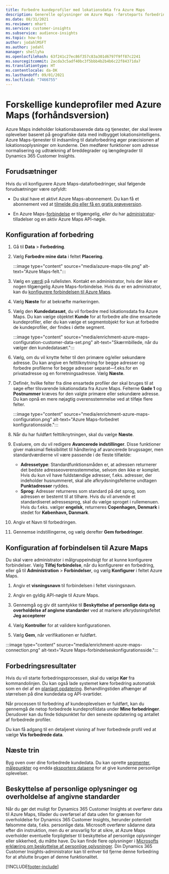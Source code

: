 ```yaml
---
title: Forbedre kundeprofiler med lokationsdata fra Azure Maps
description: Generelle oplysninger om Azure Maps -førsteparts forbedring.
ms.date: 08/31/2021
ms.reviewer: mhart
ms.service: customer-insights
ms.subservice: audience-insights
ms.topic: how-to
author: jodahlMSFT
ms.author: jodahl
manager: shellyha
ms.openlocfilehash: 63f241c27ec86f357c83a301d6797f9ff87c2241
ms.sourcegitcommit: 2acda3c5adf40bc3f5bbb4b2b4b6c22f84371da7
ms.translationtype: HT
ms.contentlocale: da-DK
ms.lasthandoff: 09/01/2021
ms.locfileid: "7466755"
---
```

# <a name="enrichment-of-customer-profiles-with-azure-maps-preview"></a>Forskellige kundeprofiler med Azure Maps (forhåndsversion)

Azure Maps indeholder lokationsbaserede data og tjenester, der skal levere oplevelser baseret på geografiske data med indbygget lokationsintelligens. Azure Maps-tjenester til indsamling til dataforbedring øger præcisionen af lokationsoplysninger om kunderne. Den medfører funktioner som adresse normalisering og udtrækning af breddegrader og længdegrader til Dynamics 365 Customer Insights.

## <a name="prerequisites"></a>Forudsætninger

Hvis du vil konfigurere Azure Maps-dataforbedringer, skal følgende forudsætninger være opfyldt:

- Du skal have et aktivt Azure Maps-abonnement. Du kan få et abonnement ved at [tilmelde dig eller få en gratis prøveversion](https://azure.microsoft.com/services/azure-maps/).

- En Azure Maps-[forbindelse](connections.md) er tilgængelig, *eller* du har [administrator](permissions.md#administrator)-tilladelser og en aktiv Azure Maps API-nøgle.

## <a name="configure-the-enrichment"></a>Konfiguration af forbedring

1. Gå til **Data** > **Forbedring**. 

1. Vælg **Forbedre mine data** i feltet **Placering**.

   :::image type="content" source="media/azure-maps-tile.png" alt-text="Azure Maps-felt.":::

1. Vælg en [værdi](connections.md) på rullelisten. Kontakt en administrator, hvis der ikke er nogen tilgængelig Azure Maps-forbindelse. Hvis du er en administrator, kan du [konfigurere forbindelsen til Azure Maps](#configure-the-connection-for-azure-maps). 

1. Vælg **Næste** for at bekræfte markeringen.

1. Vælg den **Kundedatasæt**, du vil forbedre med lokationsdata fra Azure Maps. Du kan vælge objektet **Kunde** for at forbedre alle dine ensartede kundeprofiler, eller du kan vælge et segmentobjekt for kun at forbedre de kundeprofiler, der findes i dette segment.

    :::image type="content" source="media/enrichment-azure-maps-configuration-customer-data-set.png" alt-text="Skærmbillede, når du vælger den kundedatasæt.":::

1. Vælg, om du vil knytte felter til den primære og/eller sekundære adresse. Du kan angive en felttilknytning for begge adresser og forbedre profilerne for begge adresser separat&mdash;f.eks.for en privatadresse og en forretningsadresse. Vælg **Næste**.

1. Definér, hvilke felter fra dine ensartede profiler der skal bruges til at søge efter tilsvarende lokationsdata fra Azure Maps. Felterne **Gade 1** og **Postnummer** kræves for den valgte primære eller sekundære adresse. Du kan opnå en mere nøjagtig overensstemmelse ved at tilføje flere felter.

   :::image type="content" source="media/enrichment-azure-maps-configuration.png" alt-text="Azure Maps-forbedret konfigurationsside.":::

1. Når du har fuldført felttilknytningen, skal du vælge **Næste**.

1. Evaluere, om du vil redigere **Avancerede indstillinger**. Disse funktioner giver maksimal fleksibilitet til håndtering af avancerede brugssager, men standardværdierne vil være passende i de fleste tilfælde:
   - **Adressetype**: Standardfunktionsmåden er, at adressen returnerer det bedste adresseoverensstemmelse, selvom den ikke er komplet. Hvis du kun vil have fuldstændige adresser, f.eks. adresser, der indeholder husnummeret, skal alle afkrydsningsfelterne undtagen **Punktadresser** ryddes. 
   - **Sprog**: Adresser returneres som standard på det sprog, som adressen er bestemt til at tilhøre. Hvis du vil anvende et standardiseret adressesprog, skal du vælge sproget i rullemenuen. Hvis du f.eks. vælger **engelsk**, returneres **Copenhagen, Denmark** i stedet for **København, Danmark**.

1. Angiv et Navn til forbedringen.

1. Gennemse indstillingerne, og vælg derefter **Gem forbedringer**.

## <a name="configure-the-connection-for-azure-maps"></a>Konfiguration af forbindelsen til Azure Maps

Du skal være administrator i målgruppeindsigt for at kunne konfigurere forbindelser. Vælg **Tilføj forbindelse**, når du konfigurerer en forbedring, eller gå til **Administration** > **Forbindelser**, og vælg **Konfigurer** i feltet Azure Maps.

1. Angiv et **visningsnavn** til forbindelsen i feltet visningsnavn.

1. Angiv en gyldig API-nøgle til Azure Maps.

1. Gennemgå og giv dit samtykke til **Beskyttelse af personlige data og overholdelse af angivne standarder** ved at markere afkrydsningsfeltet **Jeg accepterer**

1. Vælg **Kontroller** for at validere konfigurationen.

1. Vælg **Gem**, når verifikationen er fuldført.

:::image type="content" source="media/enrichment-azure-maps-connection.png" alt-text="Azure Maps-forbindelseskonfigurationsside.":::

## <a name="enrichment-results"></a>Forbedringsresultater

Hvis du vil starte forbedringsprocessen, skal du vælge **Kør** fra kommandolinjen. Du kan også lade systemet køre forbedring automatisk som en del af en [planlagt opdatering](system.md#schedule-tab). Behandlingstiden afhænger af størrelsen på dine kundedata og API-svartider.

Når processen til forbedring af kundeoplevelsen er fuldført, kan du gennemgå de netop forbedrede kundeprofildata under **Mine forbedringer**. Derudover kan du finde tidspunktet for den seneste opdatering og antallet af forbedrede profiler.

Du kan få adgang til en detaljeret visning af hver forbedrede profil ved at vælge **Vis forbedrede data**.

## <a name="next-steps"></a>Næste trin

Byg oven over dine forbedrede kundedata. Du kan oprette [segmenter](segments.md), [målepunkter](measures.md) og endda [eksportere dataene](export-destinations.md) for at give kunderne personlige oplevelser.

## <a name="data-privacy-and-compliance"></a>Beskyttelse af personlige oplysninger og overholdelse af angivne standarder

Når du gør det muligt for Dynamics 365 Customer Insights at overfører data til Azure Maps, tillader du overførsel af data uden for grænsen for overholdelse for Dynamics 365 Customer Insights, herunder potentielt følsomme data, f.eks. personlige data. Microsoft overfører sådanne data efter din instruktion, men du er ansvarlig for at sikre, at Azure Maps overholder eventuelle forpligtelser til beskyttelse af personlige oplysninger eller sikkerhed, du måtte have. Du kan finde flere oplysninger i [Microsofts erklæring om beskyttelse af personlige oplysninger](https://go.microsoft.com/fwlink/?linkid=396732).
Din Dynamics 365 Customer Insights-administrator kan til enhver tid fjerne denne forbedring for at afslutte brugen af denne funktionalitet.

[!INCLUDE[footer-include](../includes/footer-banner.md)]

